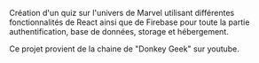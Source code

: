 Création d'un quiz sur l'univers de Marvel utilisant différentes fonctionnalités de React ainsi que de Firebase pour toute la partie authentification, base de données, storage et hébergement.

Ce projet provient de la chaine de "Donkey Geek" sur youtube.
